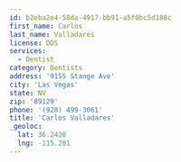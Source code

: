 ```yaml
---
id: b2eba2e4-58da-4917-bb91-a5f0bc5d188c
first_name: Carlos
last_name: Valladares
license: DDS
services:
  - Dentist
category: Dentists
address: '9155 Stange Ave'
city: 'Las Vegas'
state: NV
zip: '89129'
phone: '(928) 499-3061'
title: 'Carlos Valladares'
_geoloc:
  lat: 36.2428
  lng: -115.281
---
```

